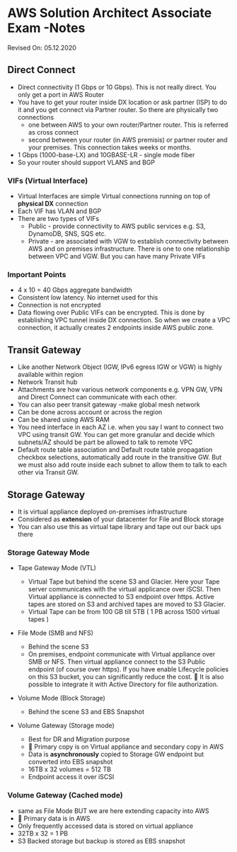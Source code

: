 # AWS Solution Architect Associate Exam -Notes

Revised On: 05.12.2020

## Direct Connect

* Direct connectivity (1 Gbps or 10 Gbps). This is not really direct. You only get a port in AWS Router
* You have to get your router inside DX location or ask partner (ISP) to do it and you get connect via Partner router. So there are physically two connections
  * one between AWS to your own router/Partner router. This is referred as cross connect
  * second between your router (in AWS premisis) or partner router and your premises. This connection takes weeks or months. 
* 1 Gbps (1000-base-LX) and 10GBASE-LR - single mode fiber
* So your router should support VLANS and BGP

### VIFs (Virtual Interface)

* Virtual Interfaces are simple Virtual connections running on top of **physical DX** connection
* Each VIF has VLAN and BGP
* There are two types of VIFs
  * Public - provide connectivity to AWS public services e.g. S3, DynamoDB, SNS, SQS  etc.
  * Private - are associated with VGW to establish connectivity between AWS and on premises infrastructure. There is one to one relationship between VPC and VGW. But you can have many Private VIFs

### Important Points

* 4 x 10 = 40 Gbps aggregate bandwidth
* Consistent low latency. No internet used for this
* Connection is not encrypted
* Data flowing over Public VIFs can be encrypted. This is done by establishing VPC tunnel inside DX connection. So when we create a VPC connection, it actually creates 2 endpoints inside AWS public zone.

## Transit Gateway

* Like another Network Object (IGW, IPv6 egress IGW or VGW) is highly available within region
* Network Transit hub
* Attachments are how various network components e.g. VPN GW, VPN and Direct Connect can communicate with each other.
* You can also peer transit gateway -make global mesh network
* Can be done across account or across the region
* Can be shared using AWS RAM
* You need interface in each AZ i.e. when you say I want to connect two VPC using transit GW. You can get more granular and decide which subnets/AZ should be part be allowed to talk to remote VPC
* Default route table association and Default route table propagation checkbox selections, automatically add route in the transitive GW. But we must also add route inside each subnet to allow them to talk to each other via Transit GW.

## Storage Gateway

* It is virtual appliance deployed on-premises infrastructure
* Considered as **extension** of your datacenter for File and Block storage
* You can also use this as virtual tape library and tape out our back ups there

### Storage Gateway Mode

* Tape Gateway Mode (VTL)
  * Virtual Tape but behind the scene S3 and Glacier. Here your Tape server communicates with the virtual applicance over iSCSI. Then Virtual appliance is connected to S3 endpoint over https. Active tapes are stored on S3 and archived tapes are moved to S3 Glacier.
  * Virtual Tape can be from 100 GB till 5TB ( 1 PB across 1500 virtual tapes )
* File Mode (SMB and NFS)
  * Behind the scene S3
  * On premises, endpoint communicate with Virtual appliance over SMB or NFS. Then virtual appliance connect to the S3 Public endpoint (of course over https). If you have enable Lifecycle policies on this S3 bucket, you can significantly reduce the cost. :magnet: It is also possible to integrate it with Active Directory for file authorization.

* Volume Mode (Block Storage)

  * Behind the scene S3 and EBS Snapshot

* Volume Gateway (Storage mode)

  * Best for DR and Migration purpose
  * :magnet: Primary copy is on Virtual appliance and secondary copy in AWS
  * Data is **asynchronously** copied to Storage GW endpoint but converted into EBS snapshot
  * 16TB x 32 volumes = 512 TB
  * Endpoint access it over iSCSI

### Volume Gateway (Cached mode)

* same as File Mode BUT we are here extending capacity into AWS
* :magnet: Primary data is in AWS
* Only frequently accessed data is stored on virtual appliance
* 32TB x 32 = 1 PB
* S3 Backed storage but backup is stored as EBS snapshot
